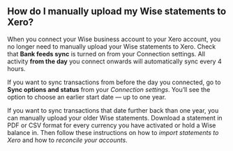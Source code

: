 ## How do I manually upload my Wise statements to Xero?  
When you connect your Wise business account to your Xero account, you no longer need to manually upload your Wise statements to Xero. Check that **Bank feeds sync** is turned on from your Connection settings. All activity **from the day** you connect onwards will automatically sync every 4 hours.

If you want to sync transactions from before the day you connected, go to **Sync options and status** from your _Connection settings_. You’ll see the option to choose an earlier start date — up to one year.

If you want to sync transactions that date further back than one year, you can manually upload your older Wise statements. Download a statement in PDF or CSV format for every currency you have activated or hold a Wise balance in. Then follow these instructions on how to _import statements to Xero_ and how to _reconcile your accounts_.